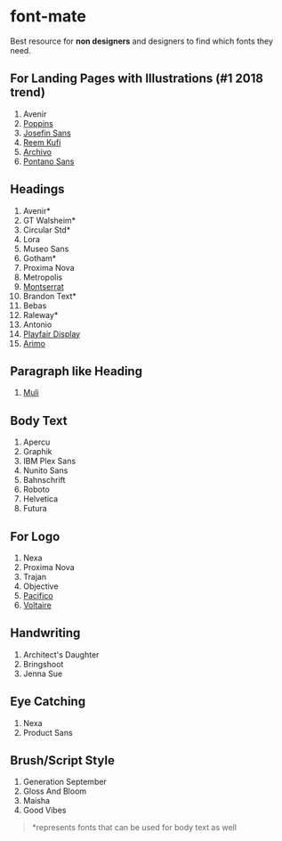# font-mate
Best resource for **non designers** and designers to find which fonts they need.


## For Landing Pages with Illustrations (#1 2018 trend)

1. Avenir
1. [Poppins](https://fonts.google.com/specimen/Poppins)
1. [Josefin Sans](https://fonts.google.com/specimen/Josefin+Sans)
1. [Reem Kufi](https://fonts.google.com/specimen/Reem+Kufi?query=Reem+Kufi)
1. [Archivo](https://fonts.google.com/specimen/Archivo)
1. [Pontano Sans](https://fonts.google.com/specimen/Pontano+Sans)

## Headings

1. Avenir*
1. GT Walsheim*
1. Circular Std*
1. Lora
1. Museo Sans
1. Gotham*
1. Proxima Nova
1. Metropolis
1. [Montserrat](https://fonts.google.com/specimen/Montserrat)
1. Brandon Text*
1. Bebas
1. Raleway*
1. Antonio
1. [Playfair Display](https://fonts.google.com/specimen/Playfair+Display)
1. [Arimo](https://fonts.google.com/specimen/Arimo)

## Paragraph like Heading

1. [Muli](https://fonts.google.com/specimen/Muli)

## Body Text

1. Apercu
1. Graphik
1. IBM Plex Sans
1. Nunito Sans
1. Bahnschrift
1. Roboto
1. Helvetica
1. Futura

## For Logo

1. Nexa
1. Proxima Nova
1. Trajan
1. Objective
1. [Pacifico](https://fonts.google.com/specimen/Pacifico)
1. [Voltaire](https://fonts.google.com/specimen/Voltaire?query=Voltaire)

## Handwriting

1. Architect's Daughter
1. Bringshoot
1. Jenna Sue

## Eye Catching

1. Nexa
1. Product Sans

## Brush/Script Style

1. Generation September
1. Gloss And Bloom
1. Maisha
1. Good Vibes


> *represents fonts that can be used for body text as well
